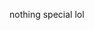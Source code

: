 nothing special lol

<!---
Friefingly/Friefingly is a ✨ special ✨ repository because its `README.md` (this file) appears on your GitHub profile.
You can click the Preview link to take a look at your changes.
--->
